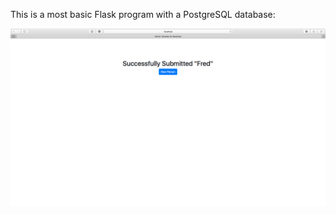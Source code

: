 This is a most basic Flask program with a PostgreSQL database:

![](https://github.com/TutorialDoctor/TD-Flask-Apps/blob/master/Apps/flask_postgres/screen.png)
